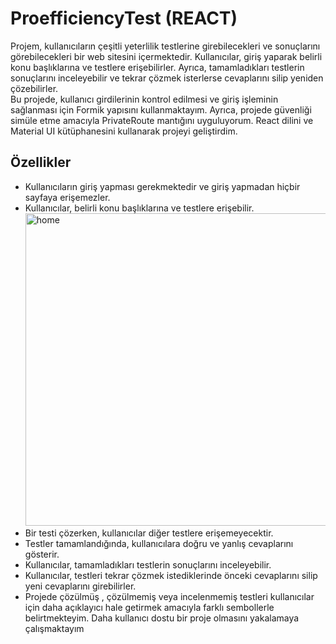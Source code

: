 # ProefficiencyTest (REACT)
Projem, kullanıcıların çeşitli yeterlilik testlerine girebilecekleri ve sonuçlarını görebilecekleri bir web sitesini içermektedir. Kullanıcılar, giriş yaparak belirli konu başlıklarına ve testlere erişebilirler. Ayrıca, tamamladıkları testlerin sonuçlarını inceleyebilir ve tekrar çözmek isterlerse cevaplarını silip yeniden çözebilirler.  
Bu projede, kullanıcı girdilerinin kontrol edilmesi ve giriş işleminin sağlanması için Formik yapısını kullanmaktayım. Ayrıca, projede güvenliği simüle etme amacıyla PrivateRoute mantığını uyguluyorum. React dilini ve Material UI kütüphanesini kullanarak projeyi geliştirdim.

## Özellikler
- Kullanıcıların giriş yapması gerekmektedir ve giriş yapmadan hiçbir sayfaya erişemezler.
- Kullanıcılar, belirli konu başlıklarına ve testlere erişebilir.
  <img width="500" alt="home" src="https://github.com/uekrem/ProefficiencyTest/assets/110349452/b18a2ccf-2c4a-415b-bf60-a1fd8c95ba6a">
- Bir testi çözerken, kullanıcılar diğer testlere erişemeyecektir.
- Testler tamamlandığında, kullanıcılara doğru ve yanlış cevaplarını gösterir.
- Kullanıcılar, tamamladıkları testlerin sonuçlarını inceleyebilir.
- Kullanıcılar, testleri tekrar çözmek istediklerinde önceki cevaplarını silip yeni cevaplarını girebilirler.
- Projede çözülmüş , çözülmemiş veya incelenmemiş testleri kullanıcılar için daha açıklayıcı hale getirmek amacıyla farklı sembollerle belirtmekteyim. Daha kullanıcı dostu bir proje olmasını yakalamaya çalışmaktayım

